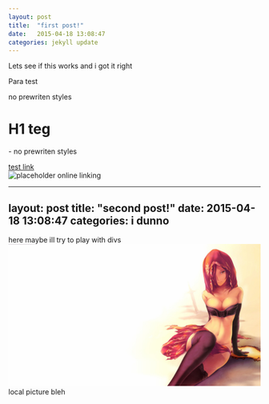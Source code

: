 ```yaml
---
layout: post
title:  "first post!"
date:   2015-04-18 13:08:47
categories: jekyll update
---
```

Lets see if this works and i got it right

<p>Para test</p>  no prewriten styles
<h1>H1 teg</h1> - no prewriten styles

<a href="2015-04-18-welcome-to-jekyll.markdown">test link</a> 
<br>
<img src="https://2ch.hk/ukr/src/376043/14290839368730.jpg" alt="placeholder" title="Small example image"/> online linking

---
layout: post
title:  "second post!"
date:   2015-04-18 13:08:47
categories: i dunno
---


here maybe ill try to play with divs
<img src="/assets/1.jpg" alt="">
local picture bleh
